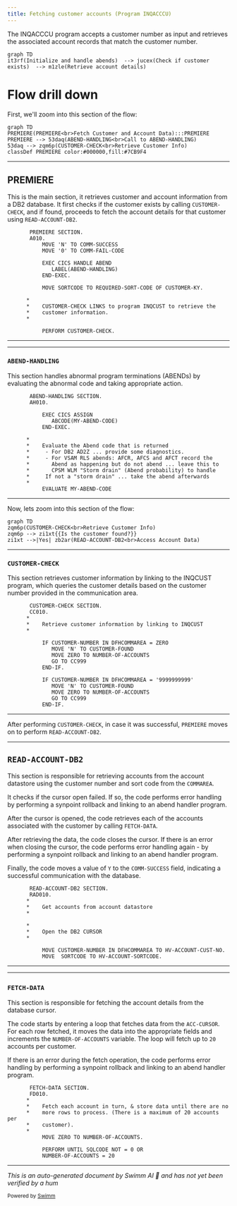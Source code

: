 ```yaml
---
title: Fetching customer accounts (Program INQACCCU)
---
```

The INQACCCU program accepts a customer number as input and retrieves the associated account records that match the customer number.

```mermaid
graph TD
it3rf(Initialize and handle abends)  --> jucex(Check if customer exists)  --> m1zle(Retrieve account details)
```

# Flow drill down

First, we'll zoom into this section of the flow:

```mermaid
graph TD
PREMIERE(PREMIERE<br>Fetch Customer and Account Data):::PREMIERE
PREMIERE --> 53daq(ABEND-HANDLING<br>Call to ABEND-HANDLING)
53daq --> zqm6p(CUSTOMER-CHECK<br>Retrieve Customer Info)
classDef PREMIERE color:#000000,fill:#7CB9F4
```

<SwmSnippet path="src/base/cobol_src/INQACCCU.cbl" line="194" repo-id="Z2l0aHViJTNBJTNBY2ljcy1iYW5raW5nLXNhbXBsZS1hcHBsaWNhdGlvbi1jYnNhLUlCTS1EZW1vJTNBJTNBU3dpbW0tRGVtbw==">

---

## PREMIERE

This is the main section, it retrieves customer and account information from a DB2 database. It first checks if the customer exists by calling <SwmToken path="/src/base/cobol_src/INQACCCU.cbl" pos="210:3:5" line-data="           PERFORM CUSTOMER-CHECK." repo-id="Z2l0aHViJTNBJTNBY2ljcy1iYW5raW5nLXNhbXBsZS1hcHBsaWNhdGlvbi1jYnNhLUlCTS1EZW1vJTNBJTNBU3dpbW0tRGVtbw==" repo-name="cics-banking-sample-application-cbsa-IBM-Demo">`CUSTOMER-CHECK`</SwmToken>, and if found, proceeds to fetch the account details for that customer using <SwmToken path="/src/base/cobol_src/INQACCCU.cbl" pos="222:3:7" line-data="           PERFORM READ-ACCOUNT-DB2" repo-id="Z2l0aHViJTNBJTNBY2ljcy1iYW5raW5nLXNhbXBsZS1hcHBsaWNhdGlvbi1jYnNhLUlCTS1EZW1vJTNBJTNBU3dpbW0tRGVtbw==" repo-name="cics-banking-sample-application-cbsa-IBM-Demo">`READ-ACCOUNT-DB2`</SwmToken>.

```
       PREMIERE SECTION.
       A010.
           MOVE 'N' TO COMM-SUCCESS
           MOVE '0' TO COMM-FAIL-CODE

           EXEC CICS HANDLE ABEND
              LABEL(ABEND-HANDLING)
           END-EXEC.

           MOVE SORTCODE TO REQUIRED-SORT-CODE OF CUSTOMER-KY.

      *
      *    CUSTOMER-CHECK LINKS to program INQCUST to retrieve the
      *    customer information.
      *

           PERFORM CUSTOMER-CHECK.
```

---

</SwmSnippet>

<SwmSnippet path="src/base/cobol_src/INQACCCU.cbl" line="688" repo-id="Z2l0aHViJTNBJTNBY2ljcy1iYW5raW5nLXNhbXBsZS1hcHBsaWNhdGlvbi1jYnNhLUlCTS1EZW1vJTNBJTNBU3dpbW0tRGVtbw==">

---

### <SwmToken path="/src/base/cobol_src/INQACCCU.cbl" pos="688:1:3" line-data="       ABEND-HANDLING SECTION." repo-id="Z2l0aHViJTNBJTNBY2ljcy1iYW5raW5nLXNhbXBsZS1hcHBsaWNhdGlvbi1jYnNhLUlCTS1EZW1vJTNBJTNBU3dpbW0tRGVtbw==" repo-name="cics-banking-sample-application-cbsa-IBM-Demo">`ABEND-HANDLING`</SwmToken>

This section handles abnormal program terminations (ABENDs) by evaluating the abnormal code and taking appropriate action.

```
       ABEND-HANDLING SECTION.
       AH010.

           EXEC CICS ASSIGN
              ABCODE(MY-ABEND-CODE)
           END-EXEC.

      *
      *    Evaluate the Abend code that is returned
      *     - For DB2 AD2Z ... provide some diagnostics.
      *     - For VSAM RLS abends: AFCR, AFCS and AFCT record the
      *       Abend as happening but do not abend ... leave this to
      *       CPSM WLM "Storm drain" (Abend probability) to handle
      *     If not a "storm drain" ... take the abend afterwards
      *
           EVALUATE MY-ABEND-CODE
```

---

</SwmSnippet>

Now, lets zoom into this section of the flow:

```mermaid
graph TD
zqm6p(CUSTOMER-CHECK<br>Retrieve Customer Info)
zqm6p --> zi1xt{{Is the customer found?}}
zi1xt -->|Yes| zb2ar(READ-ACCOUNT-DB2<br>Access Account Data)
```

<SwmSnippet path="src/base/cobol_src/INQACCCU.cbl" line="829" repo-id="Z2l0aHViJTNBJTNBY2ljcy1iYW5raW5nLXNhbXBsZS1hcHBsaWNhdGlvbi1jYnNhLUlCTS1EZW1vJTNBJTNBU3dpbW0tRGVtbw==">

---

### <SwmToken path="/src/base/cobol_src/INQACCCU.cbl" pos="829:1:3" line-data="       CUSTOMER-CHECK SECTION." repo-id="Z2l0aHViJTNBJTNBY2ljcy1iYW5raW5nLXNhbXBsZS1hcHBsaWNhdGlvbi1jYnNhLUlCTS1EZW1vJTNBJTNBU3dpbW0tRGVtbw==" repo-name="cics-banking-sample-application-cbsa-IBM-Demo">`CUSTOMER-CHECK`</SwmToken>

This section retrieves customer information by linking to the INQCUST program, which queries the customer details based on the customer number provided in the communication area.

```
       CUSTOMER-CHECK SECTION.
       CC010.
      *
      *    Retrieve customer information by linking to INQCUST
      *

           IF CUSTOMER-NUMBER IN DFHCOMMAREA = ZERO
              MOVE 'N' TO CUSTOMER-FOUND
              MOVE ZERO TO NUMBER-OF-ACCOUNTS
              GO TO CC999
           END-IF.

           IF CUSTOMER-NUMBER IN DFHCOMMAREA = '9999999999'
              MOVE 'N' TO CUSTOMER-FOUND
              MOVE ZERO TO NUMBER-OF-ACCOUNTS
              GO TO CC999
           END-IF.
```

---

</SwmSnippet>

After performing <SwmToken path="/src/base/cobol_src/INQACCCU.cbl" pos="829:1:3" line-data="       CUSTOMER-CHECK SECTION." repo-id="Z2l0aHViJTNBJTNBY2ljcy1iYW5raW5nLXNhbXBsZS1hcHBsaWNhdGlvbi1jYnNhLUlCTS1EZW1vJTNBJTNBU3dpbW0tRGVtbw==" repo-name="cics-banking-sample-application-cbsa">`CUSTOMER-CHECK`</SwmToken>, in case it was successful, <SwmToken path="/src/base/cobol_src/INQACCCU.cbl" pos="194:1:1" line-data="       PREMIERE SECTION." repo-id="Z2l0aHViJTNBJTNBY2ljcy1iYW5raW5nLXNhbXBsZS1hcHBsaWNhdGlvbi1jYnNhLUlCTS1EZW1vJTNBJTNBU3dpbW0tRGVtbw==" repo-name="cics-banking-sample-application-cbsa">`PREMIERE`</SwmToken> moves on to perform <SwmToken path="/src/base/cobol_src/INQACCCU.cbl" pos="233:1:5" line-data="       READ-ACCOUNT-DB2 SECTION." repo-id="Z2l0aHViJTNBJTNBY2ljcy1iYW5raW5nLXNhbXBsZS1hcHBsaWNhdGlvbi1jYnNhLUlCTS1EZW1vJTNBJTNBU3dpbW0tRGVtbw==" repo-name="cics-banking-sample-application-cbsa">`READ-ACCOUNT-DB2`</SwmToken>.

<SwmSnippet path="/src/base/cobol_src/INQACCCU.cbl" line="233" repo-id="Z2l0aHViJTNBJTNBY2ljcy1iYW5raW5nLXNhbXBsZS1hcHBsaWNhdGlvbi1jYnNhLUlCTS1EZW1vJTNBJTNBU3dpbW0tRGVtbw==">

---

## <SwmToken path="/src/base/cobol_src/INQACCCU.cbl" pos="233:1:5" line-data="       READ-ACCOUNT-DB2 SECTION." repo-id="Z2l0aHViJTNBJTNBY2ljcy1iYW5raW5nLXNhbXBsZS1hcHBsaWNhdGlvbi1jYnNhLUlCTS1EZW1vJTNBJTNBU3dpbW0tRGVtbw==" repo-name="cics-banking-sample-application-cbsa">`READ-ACCOUNT-DB2`</SwmToken>

This section is responsible for retrieving accounts from the account datastore using the customer number and sort code from the <SwmToken path="/src/base/cobol_src/INQACCCU.cbl" pos="224:15:15" line-data="      * Return the ACCOUNT data to the COMMAREA" repo-id="Z2l0aHViJTNBJTNBY2ljcy1iYW5raW5nLXNhbXBsZS1hcHBsaWNhdGlvbi1jYnNhLUlCTS1EZW1vJTNBJTNBU3dpbW0tRGVtbw==" repo-name="cics-banking-sample-application-cbsa-IBM-Demo">`COMMAREA`</SwmToken>.

It checks if the cursor open failed. If so, the code performs error handling by performing a synpoint rollback and linking to an abend handler program.

After the cursor is opened, the code retrieves each of the accounts associated with the customer by calling <SwmToken path="/src/base/cobol_src/INQACCCU.cbl" pos="454:1:3" line-data="       FETCH-DATA SECTION." repo-id="Z2l0aHViJTNBJTNBY2ljcy1iYW5raW5nLXNhbXBsZS1hcHBsaWNhdGlvbi1jYnNhLUlCTS1EZW1vJTNBJTNBU3dpbW0tRGVtbw==" repo-name="cics-banking-sample-application-cbsa-IBM-Demo">`FETCH-DATA`</SwmToken>.&nbsp;

After retrieving the data, the code closes the cursor. If there is an error when closing the cursor, the code performs error handling again - by performing a synpoint rollback and linking to an abend handler program.

Finally, the code moves a value of <SwmToken path="/src/base/cobol_src/INQACCCU.cbl" pos="448:4:4" line-data="           MOVE &#39;Y&#39; TO COMM-SUCCESS." repo-id="Z2l0aHViJTNBJTNBY2ljcy1iYW5raW5nLXNhbXBsZS1hcHBsaWNhdGlvbi1jYnNhLUlCTS1EZW1vJTNBJTNBU3dpbW0tRGVtbw==" repo-name="cics-banking-sample-application-cbsa-IBM-Demo">`Y`</SwmToken> to the <SwmToken path="/src/base/cobol_src/INQACCCU.cbl" pos="448:9:11" line-data="           MOVE &#39;Y&#39; TO COMM-SUCCESS." repo-id="Z2l0aHViJTNBJTNBY2ljcy1iYW5raW5nLXNhbXBsZS1hcHBsaWNhdGlvbi1jYnNhLUlCTS1EZW1vJTNBJTNBU3dpbW0tRGVtbw==" repo-name="cics-banking-sample-application-cbsa-IBM-Demo">`COMM-SUCCESS`</SwmToken> field, indicating a successful communication with the database.

```cobol
       READ-ACCOUNT-DB2 SECTION.
       RAD010.
      *
      *    Get accounts from account datastore
      *

      *
      *    Open the DB2 CURSOR
      *

           MOVE CUSTOMER-NUMBER IN DFHCOMMAREA TO HV-ACCOUNT-CUST-NO.
           MOVE  SORTCODE TO HV-ACCOUNT-SORTCODE.
```

---

</SwmSnippet>

<SwmSnippet path="/src/base/cobol_src/INQACCCU.cbl" line="454" repo-id="Z2l0aHViJTNBJTNBY2ljcy1iYW5raW5nLXNhbXBsZS1hcHBsaWNhdGlvbi1jYnNhLUlCTS1EZW1vJTNBJTNBU3dpbW0tRGVtbw==">

---

### <SwmToken path="/src/base/cobol_src/INQACCCU.cbl" pos="454:1:3" line-data="       FETCH-DATA SECTION." repo-id="Z2l0aHViJTNBJTNBY2ljcy1iYW5raW5nLXNhbXBsZS1hcHBsaWNhdGlvbi1jYnNhLUlCTS1EZW1vJTNBJTNBU3dpbW0tRGVtbw==" repo-name="cics-banking-sample-application-cbsa-IBM-Demo">`FETCH-DATA`</SwmToken>&nbsp;

This section is responsible for fetching the account details from the database cursor.&nbsp;

The code starts by entering a loop that fetches data from the <SwmToken path="/src/base/cobol_src/INQACCCU.cbl" pos="466:9:11" line-data="              EXEC SQL FETCH FROM ACC-CURSOR" repo-id="Z2l0aHViJTNBJTNBY2ljcy1iYW5raW5nLXNhbXBsZS1hcHBsaWNhdGlvbi1jYnNhLUlCTS1EZW1vJTNBJTNBU3dpbW0tRGVtbw==" repo-name="cics-banking-sample-application-cbsa-IBM-Demo">`ACC-CURSOR`</SwmToken>. For each row fetched, it moves the data into the appropriate fields and increments the <SwmToken path="/src/base/cobol_src/INQACCCU.cbl" pos="583:7:11" line-data="              ADD 1 TO NUMBER-OF-ACCOUNTS GIVING NUMBER-OF-ACCOUNTS" repo-id="Z2l0aHViJTNBJTNBY2ljcy1iYW5raW5nLXNhbXBsZS1hcHBsaWNhdGlvbi1jYnNhLUlCTS1EZW1vJTNBJTNBU3dpbW0tRGVtbw==" repo-name="cics-banking-sample-application-cbsa-IBM-Demo">`NUMBER-OF-ACCOUNTS`</SwmToken> variable. The loop will fetch up to <SwmToken path="/src/base/cobol_src/INQACCCU.cbl" pos="464:9:9" line-data="           NUMBER-OF-ACCOUNTS = 20" repo-id="Z2l0aHViJTNBJTNBY2ljcy1iYW5raW5nLXNhbXBsZS1hcHBsaWNhdGlvbi1jYnNhLUlCTS1EZW1vJTNBJTNBU3dpbW0tRGVtbw==" repo-name="cics-banking-sample-application-cbsa-IBM-Demo">`20`</SwmToken> accounts per customer.

If there is an error during the fetch operation, the code performs error handling by performing a synpoint rollback and linking to an abend handler program.

```cobol
       FETCH-DATA SECTION.
       FD010.
      *
      *    Fetch each account in turn, & store data until there are no
      *    more rows to process. (There is a maximum of 20 accounts per
      *    customer).
      *
           MOVE ZERO TO NUMBER-OF-ACCOUNTS.

           PERFORM UNTIL SQLCODE NOT = 0 OR
           NUMBER-OF-ACCOUNTS = 20
```

---

</SwmSnippet>

*This is an auto-generated document by Swimm AI 🌊 and has not yet been verified by a hum*

<SwmMeta version="3.0.0"><sup>Powered by [Swimm](https://app.swimm.io/)</sup></SwmMeta>
